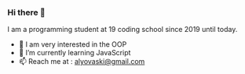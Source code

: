 ### Hi there 👋

I am a programming student at 19 coding school since 2019 until today.
-  :cowboy_hat_face: I am very interested in the OOP
- 🌱 I’m currently learning JavaScript
- 📫 Reach me at : alyovaski@gmail.com
